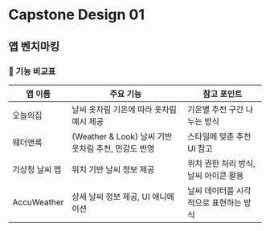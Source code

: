 # Capstone Design 01

## 앱 벤치마킹

### 🧩 기능 비교표
앱 이름 |	주요 기능 |	참고 포인트
---|---|---
오늘의집 | 날씨 옷차림	기온에 따라 옷차림 예시 제공 | 기온별 추천 구간 나누는 방식
웨더앤룩 | (Weather & Look)	날씨 기반 옷차림 추천, 민감도 반영 | 스타일에 맞춘 추천 UI 참고
기상청 날씨 앱 |	위치 기반 날씨 정보 제공 | 위치 권한 처리 방식, 날씨 아이콘 활용
AccuWeather |	상세 날씨 정보 제공, UI 애니메이션 | 날씨 데이터를 시각적으로 표현하는 방식
